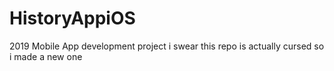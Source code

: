 # HistoryAppiOS
2019 Mobile App development project 
i swear this repo is actually cursed so i made a new one
